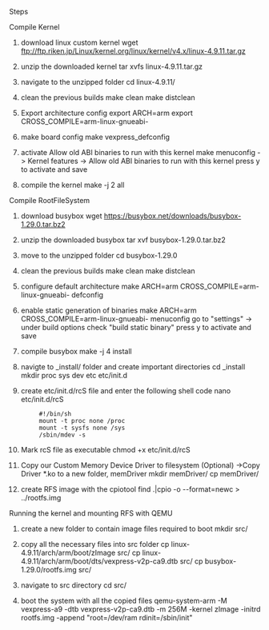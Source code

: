 Steps

Compile Kernel

1. download linux custom kernel
		wget ftp://ftp.riken.jp/Linux/kernel.org/linux/kernel/v4.x/linux-4.9.11.tar.gz

2. unzip the downloaded kernel
		tar xvfs linux-4.9.11.tar.gz
	
3. navigate to the unzipped folder
		cd linux-4.9.11/

4. clean the previous builds
		make clean
		make distclean

5. Export architecture config
		export ARCH=arm
		export CROSS_COMPILE=arm-linux-gnueabi-
		
6. make board config
		make vexpress_defconfig

7. activate Allow old ABI binaries to run with this kernel
		make menuconfig
			-> Kernel features
				-> Allow old ABI binaries to run with this kernel
	press y to activate and save
	
8. compile the kernel
		make -j 2 all

Compile RootFileSystem

1. download busybox
		wget https://busybox.net/downloads/busybox-1.29.0.tar.bz2

2. unzip the downloaded busybox
		tar xvf busybox-1.29.0.tar.bz2
	
3. move to the unzipped folder
		cd busybox-1.29.0

4. clean the previous builds
		make clean
		make distclean

5. configure default architecture
		make ARCH=arm CROSS_COMPILE=arm-linux-gnueabi- defconfig
		
6. enable static generation of binaries
		make ARCH=arm CROSS_COMPILE=arm-linux-gnueabi- menuconfig
	go to "settings" -> under build options check "build static binary"	
	press y to activate and save

7. compile busybox
		make -j 4 install
	
8. navigte to _install/ folder and create important directories
		cd _install
		mkdir proc sys dev etc etc/init.d

9. create etc/init.d/rcS file and enter the following shell code
		nano etc/init.d/rcS
			
			#!/bin/sh
			mount -t proc none /proc
			mount -t sysfs none /sys
			/sbin/mdev -s

10. Mark rcS file as executable
		chmod +x etc/init.d/rcS

11. Copy our Custom Memory Device Driver to filesystem (Optional)
	    ->Copy Driver *.ko to a new folder, memDriver
		mkdir memDriver/
		cp <path to driver files> memDriver/
		
12. create RFS image with the cpiotool
		find .|cpio -o --format=newc > ../rootfs.img

Running the kernel and mounting RFS with QEMU

1. create a new folder to contain image files required to boot
		mkdir src/

2. copy all the necessary files into src folder
		cp linux-4.9.11/arch/arm/boot/zImage src/
		cp linux-4.9.11/arch/arm/boot/dts/vexpress-v2p-ca9.dtb src/
		cp busybox-1.29.0/rootfs.img src/

3. navigate to src directory
		cd src/

4. boot the system with all the copied files
		qemu-system-arm -M vexpress-a9 -dtb vexpress-v2p-ca9.dtb -m 256M -kernel zImage -initrd rootfs.img -append "root=/dev/ram rdinit=/sbin/init"
